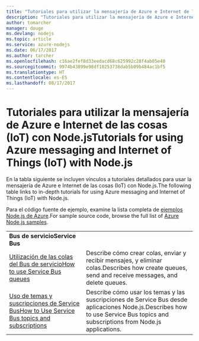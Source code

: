 ```yaml
---
title: "Tutoriales para utilizar la mensajería de Azure e Internet de las cosas (IoT) con Node.js"
description: "Tutoriales para utilizar la mensajería de Azure e Internet de las cosas (IoT) con Node.js"
author: tomarcher
manager: douge
ms.devlang: nodejs
ms.topic: article
ms.service: azure-nodejs
ms.date: 06/17/2017
ms.author: tarcher
ms.openlocfilehash: c16ae2fef8d33eedacd68c625992c28f4ab05e40
ms.sourcegitcommit: 9974b43899e98df10253738dab5b09b484ac1bf5
ms.translationtype: HT
ms.contentlocale: es-ES
ms.lasthandoff: 08/17/2017
---
```

# <a name="tutorials-for-using-azure-messaging-and-internet-of-things-iot-with-nodejs"></a><span data-ttu-id="0c4b5-103">Tutoriales para utilizar la mensajería de Azure e Internet de las cosas (IoT) con Node.js</span><span class="sxs-lookup"><span data-stu-id="0c4b5-103">Tutorials for using Azure messaging and Internet of Things (IoT) with Node.js</span></span>

<span data-ttu-id="0c4b5-104">En la tabla siguiente se incluyen vínculos a tutoriales detallados para usar la mensajería de Azure e Internet de las cosas (IoT) con Node.js.</span><span class="sxs-lookup"><span data-stu-id="0c4b5-104">The following table links to in-depth tutorials for using Azure messaging and Internet of Things (IoT) with Node.js.</span></span>

<span data-ttu-id="0c4b5-105">Para el código fuente de ejemplo, examine la lista completa de [ejemplos Node.js de Azure](https://azure.microsoft.com/resources/samples/?term=nodejs).</span><span class="sxs-lookup"><span data-stu-id="0c4b5-105">For sample source code, browse the full list of [Azure Node.js samples](https://azure.microsoft.com/resources/samples/?term=nodejs).</span></span>

| | |
|---|---|
| <span data-ttu-id="0c4b5-106">**Bus de servicio**</span><span class="sxs-lookup"><span data-stu-id="0c4b5-106">**Service Bus**</span></span> ||
| [<span data-ttu-id="0c4b5-107">Utilización de las colas del Bus de servicio</span><span class="sxs-lookup"><span data-stu-id="0c4b5-107">How to use Service Bus queues</span></span>](http://docs.microsoft.com/azure/service-bus-messaging/service-bus-nodejs-how-to-use-queues?toc=/azure/node/toc.json&bc=/azure/node/toc.json) | <span data-ttu-id="0c4b5-108">Describe cómo crear colas, enviar y recibir mensajes, y eliminar colas.</span><span class="sxs-lookup"><span data-stu-id="0c4b5-108">Describes how create queues, send and receive messages, and delete queues.</span></span> |
| [<span data-ttu-id="0c4b5-109">Uso de temas y suscripciones de Service Bus</span><span class="sxs-lookup"><span data-stu-id="0c4b5-109">How to Use Service Bus topics and subscriptions</span></span>](http://docs.microsoft.com/azure/service-bus-messaging/service-bus-nodejs-how-to-use-topics-subscriptions?toc=/azure/node/toc.json&bc=/azure/node/toc.json) | <span data-ttu-id="0c4b5-110">Describe cómo usar los temas y las suscripciones de Service Bus desde aplicaciones Node.js.</span><span class="sxs-lookup"><span data-stu-id="0c4b5-110">Describes how to use Service Bus topics and subscriptions from Node.js applications.</span></span> |

